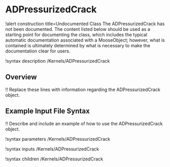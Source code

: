 # ADPressurizedCrack

!alert construction title=Undocumented Class
The ADPressurizedCrack has not been documented. The content listed below should be used as a starting point for
documenting the class, which includes the typical automatic documentation associated with a
MooseObject; however, what is contained is ultimately determined by what is necessary to make the
documentation clear for users.

!syntax description /Kernels/ADPressurizedCrack

## Overview

!! Replace these lines with information regarding the ADPressurizedCrack object.

## Example Input File Syntax

!! Describe and include an example of how to use the ADPressurizedCrack object.

!syntax parameters /Kernels/ADPressurizedCrack

!syntax inputs /Kernels/ADPressurizedCrack

!syntax children /Kernels/ADPressurizedCrack
